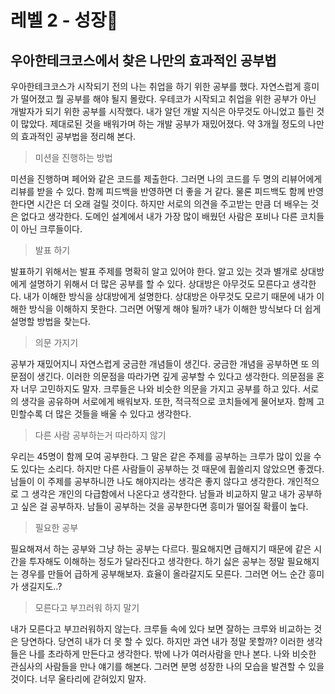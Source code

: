 # 레벨 2 - 성장💪

## 우아한테크코스에서 찾은 나만의 효과적인 공부법

우아한테크코스가 시작되기 전의 나는 취업을 하기 위한 공부를 했다. 자연스럽게 흥미가 떨어졌고 뭘 공부를 해야 될지 몰랐다. 우테코가 시작되고 취업을 위한 공부가 아닌 개발자가 되기 위한 공부를 시작했다. 내가 알던 개발 지식은 아무것도 아니었고 틀린 것이 많았다. 제대로된 것을 배워가며 하는 개발 공부가 재밌어졌다. 약 3개월 정도의 나만의 효과적인 공부법을 정리해 본다. 



> 미션을 진행하는 방법

미션을 진행하며 페어와 같은 코드를 제출한다. 그러면 나의 코드를 두 명의 리뷰어에게 리뷰를 받을 수 있다. 함께 피드백을 반영하면 더 좋을 거 같다. 물론 피드백도 함께 반영한다면 시간은 더 오래 걸릴 것이다. 하지만 서로의 의견을 주고받는 만큼 더 배우는 것은 없다고 생각한다. 도메인 설계에서 내가 가장 많이 배웠던 사람은 포비나 다른 코치들이 아닌 크루들이다.

> 발표 하기

발표하기 위해서는 발표 주제를 명확히 알고 있어야 한다. 알고 있는 것과 별개로 상대방에게 설명하기 위해서 더 많은 공부를 할 수 있다. 상대방은 아무것도 모른다고 생각한다. 내가 이해한 방식을 상대방에게 설명한다. 상대방은 아무것도 모르기 때문에 내가 이해한 방식을 이해하지 못한다. 그러면 어떻게 해야 될까? 내가 이해한 방식보다 더 쉽게 설명할 방법을 찾는다. 

> 의문 가지기

공부가 재밌어지니 자연스럽게 궁금한 개념들이 생긴다. 궁금한 개념을 공부하면 또 의문점이 생긴다. 이러한 의문점을 따라가면 깊게 공부할 수 있다고 생각한다. 의문점을 혼자 너무 고민하지도 말자. 크루들은 나와 비슷한 의문을 가지고 공부를 하고 있다. 서로의 생각을 공유하며 서로에게 배워보자. 또한, 적극적으로 코치들에게 물어보자. 함께 고민할수록 더 많은 것들을 배울 수 있다고 생각한다.

> 다른 사람 공부하는거 따라하지 않기

우리는 45명이 함께 모여 공부한다. 그 말은 같은 주제를 공부하는 크루가 많이 있을 수도 있다는 소리다. 하지만 다른 사람들이 공부하는 것 때문에 휩쓸리지 않았으면 좋겠다. 남들이 이 주제를 공부하니깐 나도 해야지라는 생각은 좋지 않다고 생각한다. 개인적으로 그 생각은 개인의 다급함에서 나온다고 생각한다. 남들과 비교하지 말고 내가 공부하고 싶은 걸 공부하자. 남들이 공부하는 것을 공부한다면 흥미가 떨어질 확률이 높다.

> 필요한 공부

필요해져서 하는 공부와 그냥 하는 공부는 다르다. 필요해지면 급해지기 때문에 같은 시간을 투자해도 이해하는 정도가 달라진다고 생각한다. 하기 싫은 공부는 정말 필요해지는 경우를 만들어 급하게 공부해보자. 효율이 올라갈지도 모른다. 그러면 어느 순간 흥미가 생길지도..?

> 모른다고 부끄러워 하지 말기

내가 모른다고 부끄러워하지 않는다. 크루들 속에 있다 보면 잘하는 크루와 비교하는 것은 당연하다. 당연히 내가 더 못 할 수 있다. 하지만 과연 내가 정말 못할까? 이러한 생각들은 나를 초라하게 만든다고 생각한다. 밖에 나가 여러사람을 만나 본다. 나와 비슷한 관심사의 사람들을 만나 얘기를 해본다. 그러면 분명 성장한 나의 모습을 발견할 수 있을 것이다. 너무 울타리에 갇혀있지 말자.

